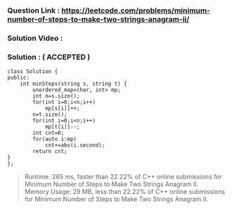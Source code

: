 ### Question Link : https://leetcode.com/problems/minimum-number-of-steps-to-make-two-strings-anagram-ii/


### Solution Video : 


### Solution : ( ACCEPTED )

```
class Solution {
public:
    int minSteps(string s, string t) {
        unordered_map<char, int> mp;
        int n=s.size();
        for(int i=0;i<n;i++)
            mp[s[i]]++;
        n=t.size();
        for(int i=0;i<n;i++)
            mp[t[i]]--;
        int cnt=0;
        for(auto i:mp)
            cnt+=abs(i.second);
        return cnt;
}
};
```

> Runtime: 265 ms, faster than 22.22% of C++ online submissions for Minimum Number of Steps to Make Two Strings Anagram II. <br>
> Memory Usage: 29 MB, less than 22.22% of C++ online submissions for Minimum Number of Steps to Make Two Strings Anagram II.